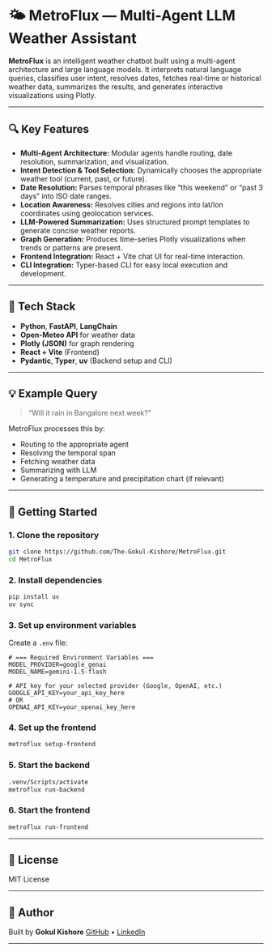 # 🌤️ MetroFlux — Multi-Agent LLM Weather Assistant

**MetroFlux** is an intelligent weather chatbot built using a multi-agent architecture and large language models. It interprets natural language queries, classifies user intent, resolves dates, fetches real-time or historical weather data, summarizes the results, and generates interactive visualizations using Plotly.

---

## 🔍 Key Features

- **Multi-Agent Architecture:** Modular agents handle routing, date resolution, summarization, and visualization.
- **Intent Detection & Tool Selection:** Dynamically chooses the appropriate weather tool (current, past, or future).
- **Date Resolution:** Parses temporal phrases like “this weekend” or “past 3 days” into ISO date ranges.
- **Location Awareness:** Resolves cities and regions into lat/lon coordinates using geolocation services.
- **LLM-Powered Summarization:** Uses structured prompt templates to generate concise weather reports.
- **Graph Generation:** Produces time-series Plotly visualizations when trends or patterns are present.
- **Frontend Integration:** React + Vite chat UI for real-time interaction.
- **CLI Integration:** Typer-based CLI for easy local execution and development.

---

## 🧰 Tech Stack

- **Python**, **FastAPI**, **LangChain**
- **Open-Meteo API** for weather data
- **Plotly (JSON)** for graph rendering
- **React + Vite** (Frontend)
- **Pydantic**, **Typer**, **uv** (Backend setup and CLI)

---

## 💡 Example Query

> “Will it rain in Bangalore next week?”

MetroFlux processes this by:
- Routing to the appropriate agent
- Resolving the temporal span
- Fetching weather data
- Summarizing with LLM
- Generating a temperature and precipitation chart (if relevant)

---

## 🚀 Getting Started

### 1. Clone the repository
```bash
git clone https://github.com/The-Gokul-Kishore/MetroFlux.git
cd MetroFlux
````

### 2. Install dependencies

```bash
pip install uv
uv sync
```

### 3. Set up environment variables

Create a `.env` file:

```dotenv
# === Required Environment Variables ===
MODEL_PROVIDER=google_genai
MODEL_NAME=gemini-1.5-flash

# API key for your selected provider (Google, OpenAI, etc.)
GOOGLE_API_KEY=your_api_key_here
# OR
OPENAI_API_KEY=your_openai_key_here
```

### 4. Set up the frontend

```bash
metroflux setup-frontend
```

### 5. Start the backend

```bash
.venv/Scripts/activate
metroflux run-backend
```

### 6. Start the frontend

```bash
metroflux run-frontend
```

---

## 📄 License

MIT License

---

## 👤 Author

Built by **Gokul Kishore**
[GitHub](https://github.com/The-Gokul-Kishore) • [LinkedIn](https://www.linkedin.com/in/your-link-here)

---
